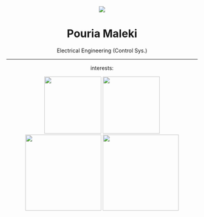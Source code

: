 <div align="center">
  <img src="https://github.com/pouria-maleki/pouria-maleki/assets/61584820/75f33538-0fa9-42d4-9c5b-34055789b614">
  <h1>Pouria Maleki</h1>
  <p>Electrical Engineering (Control Sys.) </p>
  <hr>

  <p>interests:</p>
  <img src="https://github.com/pouria-maleki/pouria-maleki/assets/61584820/212b0e1a-ac0b-474f-a26b-8fe286d10351" style="width:150px">
  <img src="https://github.com/pouria-maleki/pouria-maleki/assets/61584820/c42a320f-f1c4-498e-b698-1f3fe0dc46d5" style="width:150px">
  <img src="https://github.com/pouria-maleki/pouria-maleki/assets/61584820/2d6ade06-c4f7-480c-81b0-f9930344b85b" style="width:200px">
  <img src="https://github.com/pouria-maleki/pouria-maleki/assets/61584820/27aab36f-b9a9-490f-8cfc-6ae35e962172" style="width:200px">

</div>

